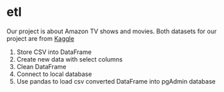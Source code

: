 # etl

Our project is about Amazon TV shows and movies. Both datasets for our project are from [Kaggle](https://www.kaggle.com/datasets/victorsoeiro/amazon-prime-tv-shows-and-movies) 


1. Store CSV into DataFrame
2. Create new data with select columns
3. Clean DataFrame
4. Connect to local database
5. Use pandas to load csv converted DataFrame into pgAdmin database

